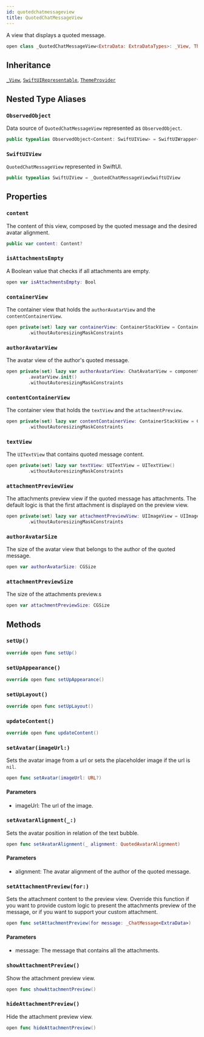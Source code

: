```yaml
---
id: quotedchatmessageview 
title: QuotedChatMessageView
--- 
```


A view that displays a quoted message.

``` swift
open class _QuotedChatMessageView<ExtraData: ExtraDataTypes>: _View, ThemeProvider, SwiftUIRepresentable 
```

## Inheritance

[`_View`](../_View), [`SwiftUIRepresentable`](../SwiftUIRepresentable), [`ThemeProvider`](../../Utils/ThemeProvider)

## Nested Type Aliases

### `ObservedObject`

Data source of `QuotedChatMessageView` represented as `ObservedObject`.

``` swift
public typealias ObservedObject<Content: SwiftUIView> = SwiftUIWrapper<Content> where Content.ExtraData == ExtraData
```

### `SwiftUIView`

`QuotedChatMessageView` represented in SwiftUI.

``` swift
public typealias SwiftUIView = _QuotedChatMessageViewSwiftUIView
```

## Properties

### `content`

The content of this view, composed by the quoted message and the desired avatar alignment.

``` swift
public var content: Content? 
```

### `isAttachmentsEmpty`

A Boolean value that checks if all attachments are empty.

``` swift
open var isAttachmentsEmpty: Bool 
```

### `containerView`

The container view that holds the `authorAvatarView` and the `contentContainerView`.

``` swift
open private(set) lazy var containerView: ContainerStackView = ContainerStackView()
        .withoutAutoresizingMaskConstraints
```

### `authorAvatarView`

The avatar view of the author's quoted message.

``` swift
open private(set) lazy var authorAvatarView: ChatAvatarView = components
        .avatarView.init()
        .withoutAutoresizingMaskConstraints
```

### `contentContainerView`

The container view that holds the `textView` and the `attachmentPreview`.

``` swift
open private(set) lazy var contentContainerView: ContainerStackView = ContainerStackView()
        .withoutAutoresizingMaskConstraints
```

### `textView`

The `UITextView` that contains quoted message content.

``` swift
open private(set) lazy var textView: UITextView = UITextView()
        .withoutAutoresizingMaskConstraints
```

### `attachmentPreviewView`

The attachments preview view if the quoted message has attachments.
The default logic is that the first attachment is displayed on the preview view.

``` swift
open private(set) lazy var attachmentPreviewView: UIImageView = UIImageView()
        .withoutAutoresizingMaskConstraints
```

### `authorAvatarSize`

The size of the avatar view that belongs to the author of the quoted message.

``` swift
open var authorAvatarSize: CGSize 
```

### `attachmentPreviewSize`

The size of the attachments preview.s

``` swift
open var attachmentPreviewSize: CGSize 
```

## Methods

### `setUp()`

``` swift
override open func setUp() 
```

### `setUpAppearance()`

``` swift
override open func setUpAppearance() 
```

### `setUpLayout()`

``` swift
override open func setUpLayout() 
```

### `updateContent()`

``` swift
override open func updateContent() 
```

### `setAvatar(imageUrl:)`

Sets the avatar image from a url or sets the placeholder image if the url is `nil`.

``` swift
open func setAvatar(imageUrl: URL?) 
```

#### Parameters

  - imageUrl: The url of the image.

### `setAvatarAlignment(_:)`

Sets the avatar position in relation of the text bubble.

``` swift
open func setAvatarAlignment(_ alignment: QuotedAvatarAlignment) 
```

#### Parameters

  - alignment: The avatar alignment of the author of the quoted message.

### `setAttachmentPreview(for:)`

Sets the attachment content to the preview view.
Override this function if you want to provide custom logic to present
the attachments preview of the message, or if you want to support your custom attachment.

``` swift
open func setAttachmentPreview(for message: _ChatMessage<ExtraData>) 
```

#### Parameters

  - message: The message that contains all the attachments.

### `showAttachmentPreview()`

Show the attachment preview view.

``` swift
open func showAttachmentPreview() 
```

### `hideAttachmentPreview()`

Hide the attachment preview view.

``` swift
open func hideAttachmentPreview() 
```
